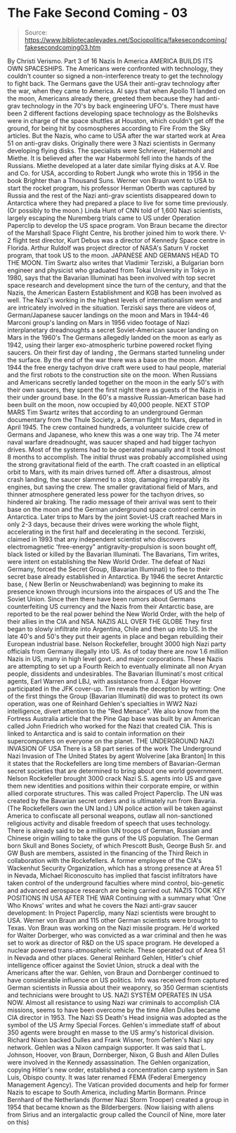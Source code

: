 # The Fake Second Coming - 03

> Source: https://www.bibliotecapleyades.net/Sociopolitica/fakesecondcoming/fakesecondcoming03.htm

By Christi Verismo.
Part 3 of 16
Nazis In America
AMERICA BUILDS ITS OWN SPACESHIPS.
The Americans were confronted with technology, they couldn't counter so
signed a non-interference treaty to get the technology to fight back. The
Germans gave the USA their anti-grav technology after the war, when they
came to America. Al says that when Apollo 11 landed on the moon, Americans
already there, greeted them because they had anti-grav technology in the
70's by back engineering UFO's.
There must have been 2 different factions developing space technology as the Bolsheviks were in charge of the space shuttles at Houston, which couldn't get off the ground, for being hit by cosmospheres according to Fire From the Sky articles. But the Nazis, who came to USA after the war started work at Area 51 on anti-grav disks. Originally there were 3 Nazi scientists in Germany developing flying disks.
The specialists were Schriever, Habermohl and Miethe. It is believed after the war Habermohl fell into the hands of the Russians. Miethe developed at a later date similar flying disks at A.V. Roe and Co. for USA, according to Robert Jungk who wrote this in 1956 in the book Brighter than a Thousand Suns. Werner von Braun went to USA to start the rocket program, his professor Herman Oberth was captured by Russia and the rest of the Nazi anti-grav scientists disappeared down to Antarctica where they had prepared a place to live for some time previously. (Or possibly to the moon.)
Linda
Hunt of CNN told of 1,600 Nazi scientists, largely escaping the Nuremberg
trials came to US under
Operation Paperclip to develop the US space program.
Von Braun became the director of the Marshall Space Flight Centre, his
brother joined him to work there. V-2 flight test director, Kurt Debus was a
director of Kennedy Space centre in Florida. Arthur Ruldolf was project
director of NASA's Saturn V rocket program, that took US to the moon.
JAPANESE AND GERMANS HEAD TO THE MOON.
Tim Swartz also writes that Vladimir Terziski, a Bulgarian born engineer and
physicist who graduated from Tokai University in Tokyo in 1980, says that
the Bavarian Illuminati has been involved with top secret space research and
development since the turn of the century, and that the Nazis, the American
Eastern Establishment and KGB has been involved as well. The Nazi's working
in the highest levels of internationalism were and are intricately involved
in the situation.
Terziski says there are videos of,
German/Japanese saucer landings on the moon and Mars in 1944-46
Marconi group's landing on Mars in 1956
video footage of Nazi interplanetary dreadnoughts
a secret Soviet-American saucer landing on Mars in the 1960's
The Germans allegedly landed on the moon as early as 1942, using their larger exo-atmospheric turbine powered rocket flying saucers. On their first day of landing , the Germans started tunneling under the surface. By the end of the war there was a base on the moon.
After 1944 the
free energy tachyon drive craft were
used to haul people, material and the first robots to the construction site
on the moon. When Russians and Americans secretly landed together on the
moon in the early 50's with their own saucers, they spent the first night
there as guests of the Nazis in their under ground base. In the 60's a
massive Russian-American base had been built on the moon, now occupied by
40,000 people.
NEXT STOP MARS
Tim Swartz writes that according to an underground German documentary from
the Thule Society, a German flight to Mars, departed in April 1945. The
crew contained hundreds, a volunteer suicide crew of Germans and Japanese,
who knew this was a one way trip. The 74 meter naval warfare dreadnought,
was saucer shaped and had bigger tachyon drives. Most of the systems had to
be operated manually and it took almost 8 months to accomplish. The initial
thrust was probably accomplished using the strong gravitational field of the
earth.
The craft coasted in an elliptical orbit to Mars, with its main drives turned off. After a disastrous, almost crash landing, the saucer slammed to a stop, damaging irreparably its engines, but saving the crew. The smaller gravitational field of Mars, and thinner atmosphere generated less power for the tachyon drives, so hindered air braking. The radio message of their arrival was sent to their base on the moon and the German underground space control centre in Antarctica.
Later trips to Mars by the joint Soviet-US craft reached Mars in only 2-3 days, because their drives were working the whole flight, accelerating in the first half and decelerating in the second. Terziski, claimed in 1993 that any independent scientist who discovers electromagnetic 'free-energy" antigravity-propulsion is soon bought off, black listed or killed by the Bavarian Illuminati. The Bavarians, Tim writes, were intent on establishing the New World Order.
The
defeat of Nazi Germany, forced the Secret Group, (Bavarian Illuminati) to
flee to their secret base already established in
Antarctica. By 1946 the
secret Antarctic base, ( New Berlin or Neuschwabenland) was beginning to
make its presence known through incursions into the airspaces of US and the
The Soviet Union. Since then there have been rumors about Germans
counterfeiting US currency and the Nazis from their Antarctic base, are
reported to be the real power behind the New World Order, with the help of
their allies in the CIA and NSA.
NAZIS ALL OVER THE GLOBE
They first began to slowly infiltrate into Argentina, Chile and then up into
US. In the late 40's and 50's they put their agents in place and began
rebuilding their European industrial base. Nelson Rockefeller, brought 3000
high Nazi party officials from Germany illegally into US. As of today there
are now 1.6 million Nazis in US, many in high level govt.. and major
corporations. These Nazis are attempting to set up a Fourth Reich to
eventually eliminate all non Aryan people, dissidents and undesirables.
The Bavarian Illuminati's most critical agents, Earl Warren and LBJ, with assistance from J. Edgar Hoover participated in the JFK cover-up. Tim reveals the deception by writing:
One of the first things the Group (Bavarian Illuminati) did was to protect its own operation, was one of Reinhard Gehlen's specialties in WW2 Nazi intelligence, divert attention to the "Red Menace".
We also know from the
Fortress Australia article that the
Pine Gap base was built by an American called John Friedrich who worked for
the Nazi that created CIA. This is linked to Antarctica and is said to
contain information on their supercomputers on everyone on the planet.
THE UNDERGROUND NAZI INVASION OF USA
There is a 58 part series of the work The Underground Nazi Invasion of The
United States by agent Wolverine [aka
Branton]
In this it states that the Rockefellers are long time members of Bavarian-German secret societies that are determined to bring about one world government. Nelson Rockefeller brought 3000 crack Nazi S.S. agents into US and gave them new identities and positions within their corporate empire, or within allied corporate structures. This was called Project Paperclip. The UN was created by the Bavarian secret orders and is ultimately run from Bavaria. (The Rockefellers own the UN land.)
UN police action will be taken against America to confiscate all personal weapons, outlaw all non-sanctioned religious activity and disable freedom of speech that uses technology. There is already said to be a million UN troops of German, Russian and Chinese origin willing to take the guns of the US population. The German born Skull and Bones Society, of which Prescott Bush, George Bush Sr. and GW Bush are members, assisted in the financing of the Third Reich in collaboration with the Rockefellers.
A former employee of the
CIA's
Wackenhut Security Organization, which has a strong presence at Area
51 in Nevada, Michael Riconoscuito has implied that fascist infiltrators
have taken control of the underground faculties where mind control,
bio-genetic and advanced aerospace research are being carried out.
NAZIS TOOK KEY POSITIONS IN USA AFTER THE WAR
Continuing with a summary what 'One Who Knows' writes and what he covers the
Nazi anti-grav saucer development: In Project Paperclip, many Nazi
scientists were brought to USA. Werner von Braun and 115 other German
scientists were brought to Texas. Von Braun was working on the Nazi missile
program. He'd worked for Walter Dorberger, who was convicted as a war
criminal and then he was set to work as director of R&D on the US space
program.
He developed a nuclear powered trans-atmospheric vehicle. These
operated out of Area 51 in Nevada and other places. General Reinhard Gehlen,
Hitler's chief intelligence officer against the Soviet Union, struck a deal
with the Americans after the war. Gehlen, von Braun and Dornberger continued
to have considerable influence on US politics. Info was received from
captured German scientists in Russia about their weaponry, so 350 German
scientists and technicians were brought to US.
NAZI SYSTEM OPERATES IN USA NOW.
Almost all resistance to using Nazi war criminals to accomplish CIA
missions, seems to have been overcome by the time Allen Dulles became CIA
director in 1953. The Nazi SS Death's Head insignia was adopted as the
symbol of the US Army Special Forces. Gehlen's immediate staff of about 350
agents were brought en masse to the US army's historical division. Richard
Nixon backed Dulles and Frank Wisner, from Gehlen's Nazi spy network.
Gehlen was a Nixon campaign supporter. It was said that L. Johnson, Hoover, von Braun, Dornberger, Nixon, G Bush and Allen Dulles were involved in the Kennedy assassination. The Gehlen organization, copying Hitler's new order, established a concentration camp system in San Luis, Obispo county. It was later renamed FEMA (Federal Emergency Management Agency).
The Vatican provided documents and help for former Nazis to escape to South America, including Martin Bormann. Prince Bernhard of the Netherlands (former Nazi Storm Trooper) created a group in 1954 that became known as the Bilderbergers. (Now liaising with aliens from Sirius and an intergalactic group called the Council of Nine, more later on this)
